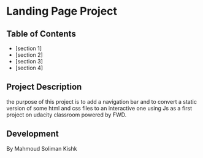# Landing Page Project

## Table of Contents

* [section 1]
* [section 2]
* [section 3]
* [section 4]

## Project Description

 the purpose of this project is to add a navigation bar and to convert a static version of some html and css files to an interactive one using Js as a first project on udacity classroom powered by FWD.

## Development

 By Mahmoud Soliman Kishk
